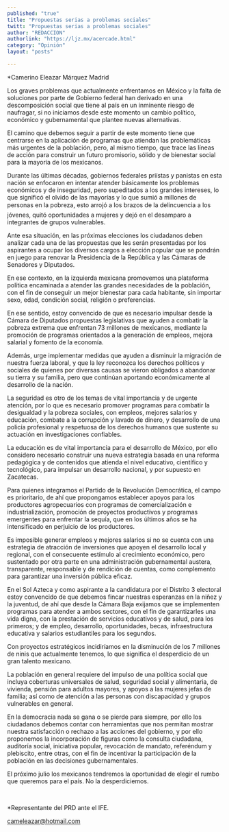 ```yaml
---
published: "true"
title: "Propuestas serias a problemas sociales"
twitt: "Propuestas serias a problemas sociales"
author: "REDACCION"
authorlink: "https://ljz.mx/acercade.html"
category: "Opinión"
layout: "posts"

---
```



  *Camerino Eleazar Márquez Madrid



  Los graves problemas que actualmente enfrentamos en México y la falta de soluciones por parte de Gobierno federal han derivado en una descomposición social que tiene al país en un inminente riesgo de naufragar, si no iniciamos desde este momento un cambio político, económico y gubernamental que plantee nuevas alternativas.



  El camino que debemos seguir a partir de este momento tiene que centrarse en la aplicación de programas que atiendan las problemáticas más urgentes de la población, pero, al mismo tiempo, que trace las líneas de acción para construir un futuro promisorio, sólido y de bienestar social para la mayoría de los mexicanos.



  Durante las últimas décadas, gobiernos federales priístas y panistas en esta nación se enfocaron en intentar atender básicamente los problemas económicos y de inseguridad, pero supeditados a los grandes intereses, lo que significó el olvido de las mayorías y lo que sumió a millones de personas en la pobreza, esto arrojó a los brazos de la delincuencia a los jóvenes, quitó oportunidades a mujeres y dejó en el desamparo a integrantes de grupos vulnerables.



  Ante esa situación, en las próximas elecciones los ciudadanos deben analizar cada una de las propuestas que les serán presentadas por los aspirantes a ocupar los diversos cargos a elección popular que se pondrán en juego para renovar la Presidencia de la República y las Cámaras de Senadores y Diputados.



  En ese contexto, en la izquierda mexicana promovemos una plataforma política encaminada a atender las grandes necesidades de la población, con el fin de conseguir un mejor bienestar para cada habitante, sin importar sexo, edad, condición social, religión o preferencias.



  En ese sentido, estoy convencido de que es necesario impulsar desde la Cámara de Diputados propuestas legislativas que ayuden a combatir la pobreza extrema que enfrentan 73 millones de mexicanos, mediante la promoción de programas orientados a la generación de empleos, mejora salarial y fomento de la economía.



  Además, urge implementar medidas que ayuden a disminuir la migración de nuestra fuerza laboral, y que la ley reconozca los derechos políticos y sociales de quienes por diversas causas se vieron obligados a abandonar su tierra y su familia, pero que continúan aportando económicamente al desarrollo de la nación.



  La seguridad es otro de los temas de vital importancia y de urgente atención, por lo que es necesario promover programas para combatir la desigualdad y la pobreza sociales, con empleos, mejores salarios y educación, combate a la corrupción y lavado de dinero, y desarrollo de una policía profesional y respetuosa de los derechos humanos que sustente su actuación en investigaciones confiables.



  La educación es de vital importancia para el desarrollo de México, por ello considero necesario construir una nueva estrategia basada en una reforma pedagógica y de contenidos que atienda el nivel educativo, científico y tecnológico, para impulsar un desarrollo nacional, y por supuesto en Zacatecas.



  Para quienes integramos el Partido de la Revolución Democrática, el campo es prioritario, de ahí que propongamos establecer apoyos para los productores agropecuarios con programas de comercialización e industrialización, promoción de proyectos productivos y programas emergentes para enfrentar la sequía, que en los últimos años se ha intensificado en perjuicio de los productores.



  Es imposible generar empleos y mejores salarios si no se cuenta con una estrategia de atracción de inversiones que apoyen el desarrollo local y regional, con el consecuente estímulo al crecimiento económico, pero sustentado por otra parte en una administración gubernamental austera, transparente, responsable y de rendición de cuentas, como complemento para garantizar una inversión pública eficaz.



  En el Sol Azteca y como aspirante a la candidatura por el Distrito 3 electoral estoy convencido de que debemos fincar nuestras esperanzas en la niñez y la juventud, de ahí que desde la Cámara Baja exijamos que se implementen programas para atender a ambos sectores, con el fin de garantizarles una vida digna, con la prestación de servicios educativos y de salud, para los primeros; y de empleo, desarrollo, oportunidades, becas, infraestructura educativa y salarios estudiantiles para los segundos.



  Con proyectos estratégicos incidiríamos en la disminución de los 7 millones de ninis que actualmente tenemos, lo que significa el desperdicio de un gran talento mexicano.



  La población en general requiere del impulso de una política social que incluya coberturas universales de salud, seguridad social y alimentaria, de vivienda, pensión para adultos mayores, y apoyos a las mujeres jefas de familia; así como de atención a las personas con discapacidad y grupos vulnerables en general.



  En la democracia nada se gana o se pierde para siempre, por ello los ciudadanos debemos contar con herramientas que nos permitan mostrar nuestra satisfacción o rechazo a las acciones del gobierno, y por ello proponemos la incorporación de figuras como la consulta ciudadana, auditoría social, iniciativa popular, revocación de mandato, referéndum y plebiscito, entre otras, con el fin de incentivar la participación de la población en las decisiones gubernamentales.



  El próximo julio los mexicanos tendremos la oportunidad de elegir el rumbo que queremos para el país. No la desperdiciemos.



   



  *Representante del PRD ante el IFE.



  cameleazar@hotmail.com

